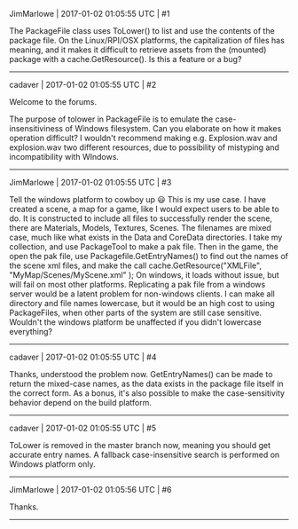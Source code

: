JimMarlowe | 2017-01-02 01:05:55 UTC | #1

The PackageFile class uses ToLower() to list and use the contents of the package file. On the Linux/RPI/OSX platforms, the capitalization of files has meaning, and it makes it difficult to retrieve assets from the (mounted) package with a cache.GetResource(). Is this a feature or a bug?

-------------------------

cadaver | 2017-01-02 01:05:55 UTC | #2

Welcome to the forums.

The purpose of tolower in PackageFile is to emulate the case-insensitiviness of Windows filesystem. Can you elaborate on how it makes operation difficult? I wouldn't recommend making e.g. Explosion.wav and explosion.wav two different resources, due to possibility of mistyping and incompatibility with WIndows.

-------------------------

JimMarlowe | 2017-01-02 01:05:55 UTC | #3

Tell the windows platform to cowboy up  :smiley: 
This is my use case. I have created a scene, a map for a game, like I would expect users to be able to do. It is constructed to include all files to successfully render the scene, there are Materials, Models, Textures, Scenes. The filenames are mixed case, much like what exists in the Data and CoreData directories. I take my collection, and use PackageTool to make a pak file. Then in the game, the open the pak file, use Packagefile.GetEntryNames() to find out the names of the scene xml files, and make the call cache.GetResource("XMLFile", "MyMap/Scenes/MyScene.xml" ); On windows, it loads without issue, but will fail on most other platforms. Replicating a pak file from a windows server would be a latent problem for non-windows clients.
I can make all directory and file names lowercase, but it would be an high cost to using PackageFiles, when other parts of the system are still case sensitive. Wouldn't the windows platform be unaffected if you didn't lowercase everything?

-------------------------

cadaver | 2017-01-02 01:05:55 UTC | #4

Thanks, understood the problem now. GetEntryNames() can be made to return the mixed-case names, as the data exists in the package file itself in the correct form. As a bonus, it's also possible to make the case-sensitivity behavior depend on the build platform.

-------------------------

cadaver | 2017-01-02 01:05:55 UTC | #5

ToLower is removed in the master branch now, meaning you should get accurate entry names. A fallback case-insensitive search is performed on Windows platform only.

-------------------------

JimMarlowe | 2017-01-02 01:05:56 UTC | #6

Thanks.

-------------------------

